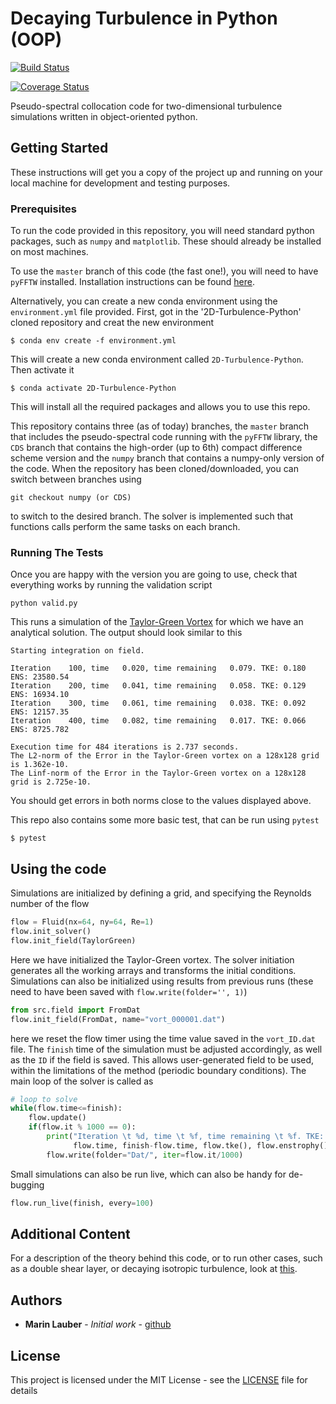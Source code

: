 # Decaying Turbulence in Python (OOP)


[![Build Status](https://travis-ci.org/marinlauber/OOpyPST.svg?branch=master)](https://travis-ci.org/marinlauber/OOpyPST)

[![Coverage Status](https://coveralls.io/repos/github/marinlauber/OOpyPST/badge.svg?branch=master)](https://coveralls.io/github/marinlauber/OOpyPST?branch=master)

Pseudo-spectral collocation code for two-dimensional turbulence simulations written in object-oriented python.

## Getting Started

These instructions will get you a copy of the project up and running on your local machine for development and testing purposes.

### Prerequisites

To run the code provided in this repository, you will need standard python packages, such as `numpy` and `matplotlib`. These should already be installed on most machines.

To use the `master` branch of this code (the fast one!), you will need to have `pyFFTW` installed. Installation instructions can be found [here](https://pypi.org/project/pyFFTW/).

Alternatively, you can create a new conda environment using the `environment.yml` file provided. First, got in the '2D-Turbulence-Python' cloned repository and creat the new environment
```
$ conda env create -f environment.yml
```
This will create a new conda environment called `2D-Turbulence-Python`. Then activate it
```
$ conda activate 2D-Turbulence-Python
```
This will install all the required packages and allows you to use this repo.

This repository contains three (as of today) branches, the `master` branch that includes the pseudo-spectral code running with the `pyFFTW` library, the `CDS` branch that contains the high-order (up to 6th) compact difference scheme version and the `numpy` branch that contains a numpy-only version of the code. When the repository has been cloned/downloaded, you can switch between branches using
```
git checkout numpy (or CDS)
```
to switch to the desired branch. The solver is implemented such that functions calls perform the same tasks on each branch.

### Running The Tests

Once you are happy with the version you are going to use, check that everything works by running the validation script
```
python valid.py
```
This runs a simulation of the [Taylor-Green Vortex](https://en.wikipedia.org/wiki/Taylor%E2%80%93Green_vortex) for which we have an analytical solution. The output should look similar to this
```
Starting integration on field.

Iteration    100, time   0.020, time remaining   0.079. TKE: 0.180  ENS: 23580.54
Iteration    200, time   0.041, time remaining   0.058. TKE: 0.129  ENS: 16934.10
Iteration    300, time   0.061, time remaining   0.038. TKE: 0.092  ENS: 12157.35
Iteration    400, time   0.082, time remaining   0.017. TKE: 0.066  ENS: 8725.782

Execution time for 484 iterations is 2.737 seconds.
The L2-norm of the Error in the Taylor-Green vortex on a 128x128 grid is 1.362e-10.
The Linf-norm of the Error in the Taylor-Green vortex on a 128x128 grid is 2.725e-10.
```
You should get errors in both norms close to the values displayed above.

This repo also contains some more basic test, that can be run using `pytest`

```
$ pytest
```

## Using the code

Simulations are initialized by defining a grid, and specifying the Reynolds number of the flow
```python
flow = Fluid(nx=64, ny=64, Re=1)
flow.init_solver()
flow.init_field(TaylorGreen)
```
Here we have initialized the Taylor-Green vortex. The solver initiation generates all the working arrays and transforms the initial conditions. Simulations can also be initialized using results from previous runs (these need to have been saved with `flow.write(folder='', 1)`)
```python
from src.field import FromDat
flow.init_field(FromDat, name="vort_000001.dat")
```
here we reset the flow timer using the time value saved in the `vort_ID.dat` file. The `finish` time of the simulation must be adjusted accordingly, as well as the `ID` if the field is saved. This allows user-generated field to be used, within the limitations of the method (periodic boundary conditions). The main loop of the solver is called as
```python
# loop to solve
while(flow.time<=finish):
    flow.update()
    if(flow.it % 1000 == 0):
        print("Iteration \t %d, time \t %f, time remaining \t %f. TKE: %f, ENS: %f" %(flow.it,
              flow.time, finish-flow.time, flow.tke(), flow.enstrophy()))
        flow.write(folder="Dat/", iter=flow.it/1000)
``` 
Small simulations can also be run live, which can also be handy for de-bugging
```python
flow.run_live(finish, every=100)
```

## Additional Content

For a description of the theory behind this code, or to run other cases, such as a double shear layer, or decaying isotropic turbulence, look at [this](https://marinlauber.github.io/2D-Turbulence-Python/).

<!-- <p align="center">
 <img src="shearlayer.png" width="400"> 
</p> -->

## Authors

* **Marin Lauber** - *Initial work* - [github](https://github.com/marinlauber)

## License

This project is licensed under the MIT License - see the [LICENSE](LICENSE) file for details

<!-- ## Acknowledgments

* Hat tip to anyone whose code was used
* Inspiration
* etc -->
